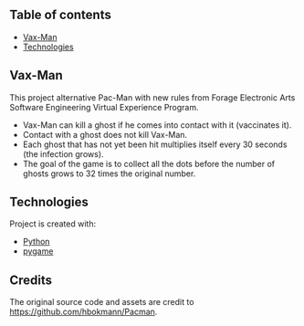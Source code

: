 ## Table of contents
* [Vax-Man](#vax-man)
* [Technologies](#technologies)


## Vax-Man

This project alternative Pac-Man with new rules from Forage Electronic Arts Software Engineering Virtual Experience Program.

* Vax-Man can kill a ghost if he comes into contact with it (vaccinates it).
* Contact with a ghost does not kill Vax-Man.
* Each ghost that has not yet been hit multiplies itself every 30 seconds (the infection grows).
* The goal of the game is to collect all the dots before the number of ghosts grows to 32 times the original number.
	
## Technologies
Project is created with:
* [Python](https://www.python.org/)
* [pygame](https://pypi.org/project/pygame/)

## Credits

The original source code and assets are credit to https://github.com/hbokmann/Pacman.

